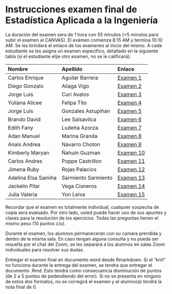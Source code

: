 Instrucciones examen final de Estadística Aplicada a la Ingeniería
================

La duración del examen sera de 1 hora con 55 minutos (+5 minutos para
subir el examen al CANVAS). El exámen comienza 8:15 AM y termina 10:10
AM. Se les brindará el enlace de los examenes al inicio del mismo. A
cada estudiante se les asigna un examen específico, detallado en la
siguiente tabla (si el estudiante elije otro examen, no se le
calificará):

| Nombre              | Apellido            | Enlace                                                                                                 |
|:--------------------|:--------------------|:-------------------------------------------------------------------------------------------------------|
| Carlos Enrique      | Aguilar Barrera     | [Examen 1](https://github.com/luiqs/Modelamiento/blob/main/Verano%202022/Ox/1.-Examen-Parcial-1.md)    |
| Diego Gonzalo       | Aliaga Vigo         | [Examen 2](https://github.com/luiqs/Modelamiento/blob/main/Verano%202022/Ox/2.-Examen-Parcial-2.md)    |
| Jorge Luis          | Curi Avalos         | [Examen 3](https://github.com/luiqs/Modelamiento/blob/main/Verano%202022/Ox/3.-Examen-Parcial-3.md)    |
| Yuliana Alicee      | Felipa Tito         | [Examen 4](https://github.com/luiqs/Modelamiento/blob/main/Verano%202022/Ox/4.-Examen-Parcial-4.md)    |
| Jorge Luis          | Gonzales Astupiñan  | [Examen 5](https://github.com/luiqs/Modelamiento/blob/main/Verano%202022/Ox/5.-Examen-Parcial-5.md)    |
| Brando David        | Lee Salsavilca      | [Examen 6](https://github.com/luiqs/Modelamiento/blob/main/Verano%202022/Ox/6.-Examen-Parcial-6.md)    |
| Edith Fany          | Ludeña Azorza       | [Examen 7](https://github.com/luiqs/Modelamiento/blob/main/Verano%202022/Ox/7.-Examen-Parcial-7.md)    |
| Adan Manuel         | Marina Granda       | [Examen 8](https://github.com/luiqs/Modelamiento/blob/main/Verano%202022/Ox/8.-Examen-Parcial-8.md)    |
| Anais Andrea        | Navarro Choton      | [Examen 9](https://github.com/luiqs/Modelamiento/blob/main/Verano%202022/Ox/9.-Examen-Parcial-9.md)    |
| Kimberly Maryan     | Ñahuin Guzman       | [Examen 10](https://github.com/luiqs/Modelamiento/blob/main/Verano%202022/Ox/10.-Examen-Parcial-10.md) |
| Carlos Andres       | Poppe Castrillon    | [Examen 11](https://github.com/luiqs/Modelamiento/blob/main/Verano%202022/Ox/11.-Examen-Parcial-11.md) |
| Jimena Ruby         | Rojas Palacios      | [Examen 12](https://github.com/luiqs/Modelamiento/blob/main/Verano%202022/Ox/12.-Examen-Parcial-12.md) |
| Adelina Elsa Samiha | Sarmiento Sarmiento | [Examen 13](https://github.com/luiqs/Modelamiento/blob/main/Verano%202022/Ox/13.-Examen-Parcial-13.md) |
| Jackelin Pilar      | Vega Cisneros       | [Examen 14](https://github.com/luiqs/Modelamiento/blob/main/Verano%202022/Ox/14.-Examen-Parcial-14.md) |
| Julia Valeria       | Yon Leiva           | [Examen 15](https://github.com/luiqs/Modelamiento/blob/main/Verano%202022/Ox/15.-Examen-Parcial-15.md) |

Recordar que el examen es totalmente individual, cualquier sospecha de
copia sera evaluado. Por otro lado, usted puede hacer uso de sus apuntes
y clases para la resolución de los ejercicios. Todas las preguntas
tienen el mismo peso (10 puntos c/u).

Durante el examen, los alumnos pérmanecerán con su camara prendida y
dentro de la misma sala. En caso tengan alguna consulta y no pueda ser
resuelta por el chat del Zoom, se les separará a los alumnos en salas
Zoom individuales para resolver sus dudas.

Entregar el examen final en documento word desde Rmarkdown. Si el “knit”
no funciona durante la entrega del examen, se tendra que entregar el
documento .Rmd. Esto tendrá como consecuencia disminución de puntos (de
2 a 5 puntos de pedendiendo del error). Si no se presenta en ninguno de
estos dos formatos, no se corregirá el examen y el alumno(a) tendrá la
nota final de 0.
